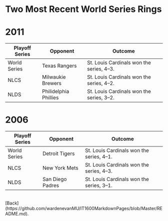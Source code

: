 # Two Most Recent World Series Rings

# 2011
| Playoff Series | Opponent | Outcome |
| ----------- | ----------- | --------- |
| World Series | Texas Rangers | St. Louis Cardinals won the series, 4–3. |
| NLCS | Milwaukie Brewers | St. Louis Cardinals won the series, 4–2. |
| NLDS | Philidelphia Phillies | St. Louis Cardinals won the series, 3–2. |

# 2006
| Playoff Series | Opponent | Outcome |
| ----------- | ----------- | --------- |
| World Series | Detroit Tigers | St. Louis Cardinals won the series, 4–1. |
| NLCS | New York Mets | St. Louis Cardinals won the series, 4–3. |
| NLDS | San Diego Padres | St. Louis Cardinals won the series, 3–1. |

<br>
[Back](https://github.com/wardenevanMU/IT1600MarkdownPages/blob/Master/README.md).
